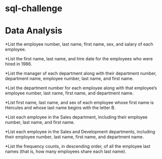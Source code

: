 # sql-challenge

# Data Analysis

*List the employee number, last name, first name, sex, and salary of each employee.

*List the first name, last name, and hire date for the employees who were hired in 1986.

*List the manager of each department along with their department number, department name, employee number, last name, and first name.

*List the department number for each employee along with that employee’s employee number, last name, first name, and department name.

*List first name, last name, and sex of each employee whose first name is Hercules and whose last name begins with the letter B.

*List each employee in the Sales department, including their employee number, last name, and first name.

*List each employee in the Sales and Development departments, including their employee number, last name, first name, and department name.

*List the frequency counts, in descending order, of all the employee last names (that is, how many employees share each last name).
